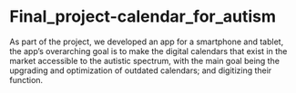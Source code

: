 # Final_project-calendar_for_autism
 As part of the project, we developed an app for a smartphone and tablet, the app’s overarching goal is to make the digital calendars that exist in the market accessible to the autistic spectrum, with the main goal being the upgrading and optimization of outdated calendars; and digitizing their function. 

